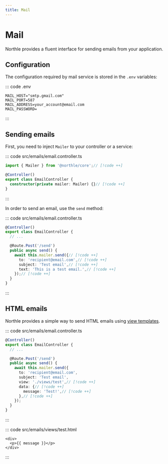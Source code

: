 ```yaml
---
title: Mail
---
```


# Mail

Northle provides a fluent interface for sending emails from your application.

## Configuration

The configuration required by mail service is stored in the `.env` variables:

::: code .env
```
MAIL_HOST="smtp.gmail.com"
MAIL_PORT=587
MAIL_ADDRESS=your_account@email.com
MAIL_PASSWORD=
```
:::

## Sending emails

First, you need to inject `Mailer` to your controller or a service:

::: code src/emails/email.controller.ts
```ts
import { Mailer } from '@northle/core';// [!code ++]

@Controller()
export class EmailController {
  constructor(private mailer: Mailer) {}// [!code ++]
}
```
:::

In order to send an email, use the `send` method:

::: code src/emails/email.controller.ts
```ts
@Controller()
export class EmailController {
  // ...

  @Route.Post('/send')
  public async send() {
    await this.mailer.send({// [!code ++]
      to: 'recipient@email.com',// [!code ++]
      subject: 'Test email',// [!code ++]
      text: 'This is a test email.',// [!code ++]
    });// [!code ++]
  }
}
```
:::

## HTML emails

Northle provides a simple way to send HTML emails using [view templates](/docs/basics/views). 

::: code src/emails/email.controller.ts
```ts
@Controller()
export class EmailController {
  // ...

  @Route.Post('/send')
  public async send() {
    await this.mailer.send({
      to: 'recipient@email.com',
      subject: 'Test email',
      view: './views/test',// [!code ++]
      data: {// [!code ++]
        message: 'Test!',// [!code ++]
      },// [!code ++]
    });
  }
}
```
:::

::: code src/emails/views/test.html
```svelte
<div>
  <p>{{ message }}</p>
</div>
```
:::
